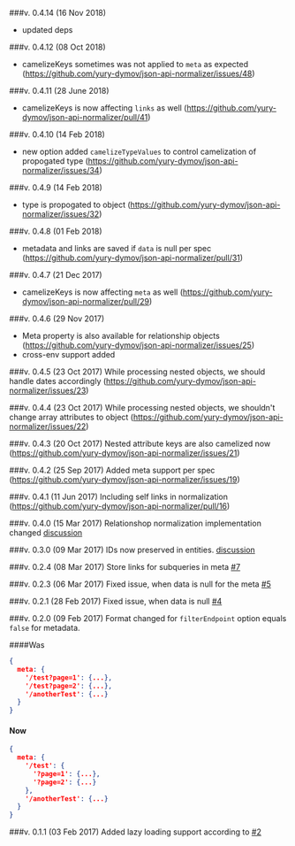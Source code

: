###v. 0.4.14 (16 Nov 2018)
- updated deps

###v. 0.4.12 (08 Oct 2018)
- camelizeKeys sometimes was not applied to `meta` as expected (https://github.com/yury-dymov/json-api-normalizer/issues/48) 

###v. 0.4.11 (28 June 2018)
- camelizeKeys is now affecting `links` as well (https://github.com/yury-dymov/json-api-normalizer/pull/41)

###v. 0.4.10 (14 Feb 2018)
- new option added `camelizeTypeValues` to control camelization of propogated type (https://github.com/yury-dymov/json-api-normalizer/issues/34)

###v. 0.4.9 (14 Feb 2018)
- type is propogated to object (https://github.com/yury-dymov/json-api-normalizer/issues/32)

###v. 0.4.8 (01 Feb 2018)
- metadata and links are saved if `data` is null per spec (https://github.com/yury-dymov/json-api-normalizer/pull/31)

###v. 0.4.7 (21 Dec 2017)
- camelizeKeys is now affecting `meta` as well (https://github.com/yury-dymov/json-api-normalizer/pull/29)

###v. 0.4.6 (29 Nov 2017)
- Meta property is also available for relationship objects (https://github.com/yury-dymov/json-api-normalizer/issues/25)
- cross-env support added

###v. 0.4.5 (23 Oct 2017)
While processing nested objects, we should handle dates accordingly (https://github.com/yury-dymov/json-api-normalizer/issues/23)

###v. 0.4.4 (23 Oct 2017)
While processing nested objects, we shouldn't change array attributes to object (https://github.com/yury-dymov/json-api-normalizer/issues/22)

###v. 0.4.3 (20 Oct 2017)
Nested attribute keys are also camelized now (https://github.com/yury-dymov/json-api-normalizer/issues/21)

###v. 0.4.2 (25 Sep 2017)
Added meta support per spec (https://github.com/yury-dymov/json-api-normalizer/issues/19)

###v. 0.4.1 (11 Jun 2017)
Including self links in normalization (https://github.com/yury-dymov/json-api-normalizer/pull/16)

###v. 0.4.0 (15 Mar 2017)
Relationshop normalization implementation changed [discussion](https://github.com/yury-dymov/json-api-normalizer/issues/11)

###v. 0.3.0 (09 Mar 2017)
IDs now preserved in entities. [discussion](https://github.com/yury-dymov/json-api-normalizer/issues/3)

###v. 0.2.4 (08 Mar 2017)
Store links for subqueries in meta [#7](https://github.com/yury-dymov/json-api-normalizer/issues/6)

###v. 0.2.3 (06 Mar 2017)
Fixed issue, when data is null for the meta [#5](https://github.com/yury-dymov/json-api-normalizer/pull/5)

###v. 0.2.1 (28 Feb 2017)
Fixed issue, when data is null [#4](https://github.com/yury-dymov/json-api-normalizer/issues/4)

###v. 0.2.0 (09 Feb 2017)
Format changed for `filterEndpoint` option equals `false` for metadata.

####Was
```JSON
{
  meta: {
    '/test?page=1': {...},
    '/test?page=2': {...},
    '/anotherTest': {...}
  }
}
```

#### Now
```JSON
{
  meta: {
    '/test': {
      '?page=1': {...},
      '?page=2': {...}
    },
    '/anotherTest': {...}
  }
}
```

###v. 0.1.1 (03 Feb 2017)
Added lazy loading support according to [#2](https://github.com/yury-dymov/json-api-normalizer/issues/2)
